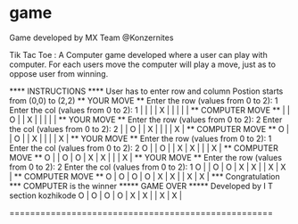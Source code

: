# game
Game developed by MX Team @Konzernites

Tik Tac Toe : 
A Computer game developed where a user can play with computer. For each users move the computer will play a move, just as to oppose user from winning.



 **** INSTRUCTIONS ****
 User has to enter row and column
 Postion starts from (0,0) to (2,2)
** YOUR MOVE **
 Enter the row (values from 0 to 2):
1
 Enter the col (values from 0 to 2):
1
  |   |   |
  | X |   |
  |   |   |
** COMPUTER MOVE **
  |   | O |
  | X |   |
  |   |   |
** YOUR MOVE **
 Enter the row (values from 0 to 2):
2
 Enter the col (values from 0 to 2):
2
  |   | O |
  | X |   |
  |   | X |
** COMPUTER MOVE **
O |   | O |
  | X |   |
  |   | X |
** YOUR MOVE **
 Enter the row (values from 0 to 2):
1
 Enter the col (values from 0 to 2):
2
O |   | O |
  | X | X |
  |   | X |
** COMPUTER MOVE **
O |   | O |
O | X | X |
  |   | X |
** YOUR MOVE **
 Enter the row (values from 0 to 2):
2
 Enter the col (values from 0 to 2):
1
O |   | O |
O | X | X |
  | X | X |
** COMPUTER MOVE **
O | O | O |
O | X | X |
  | X | X |
*** Congratulation ***
COMPUTER is the winner
 ***** GAME OVER *****
 Developed by  I T section kozhikode
O | O | O |
O | X | X |
  | X | X |

===================================================
